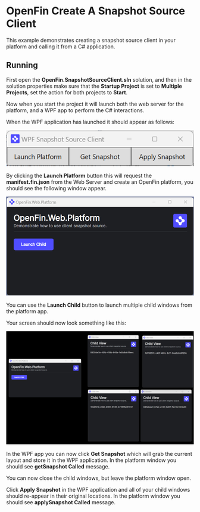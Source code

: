 # OpenFin Create A Snapshot Source Client

This example demonstrates creating a snapshot source client in your platform and calling it from a C# application.

## Running

First open the **OpenFin.SnapshotSourceClient.sln** solution, and then in the solution properties make sure that the **Startup Project** is set to **Multiple Projects**, set the action for both projects to **Start**.

Now when you start the project it will launch both the web server for the platform, and a WPF app to perform the C# interactions.

When the WPF application has launched it should appear as follows:

![WPF App](./wpf-app.png)

By clicking the **Launch Platform** button this will request the **manifest.fin.json** from the Web Server and create an OpenFin platform, you should see the following window appear.

![Platform](./platform.png)

You can use the **Launch Child** button to launch multiple child windows from the platform app.

Your screen should now look something like this:

![Platform With Children](./platform-with-children.png)

In the WPF app you can now click **Get Snapshot** which will grab the current layout and store it in the WPF application. In the platform window you should see **getSnapshot Called** message.

You can now close the child windows, but leave the platform window open.

Click **Apply Snapshot** in the WPF application and all of your child windows should re-appear in their original locations. In the platform window you should see **applySnapshot Called** message.

